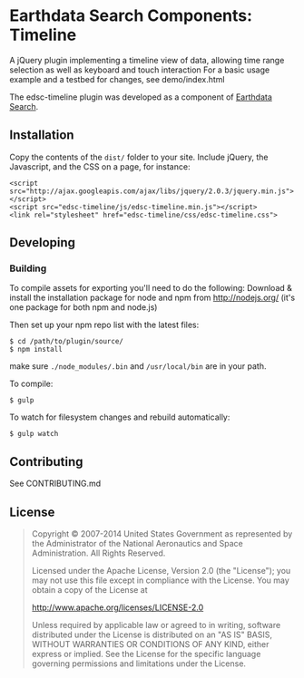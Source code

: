 <h1>Earthdata Search Components:<br>Timeline</h1>

A jQuery plugin implementing a timeline view of data, allowing
time range selection as well as keyboard and touch interaction
For a basic usage example and a testbed for changes,
see demo/index.html

The edsc-timeline plugin was developed as a component of
[Earthdata Search](https://github.com/nasa/earthdata-search).

## Installation

Copy the contents of the `dist/` folder to your site. Include jQuery,
the Javascript, and the CSS on a page, for instance:

    <script src="http://ajax.googleapis.com/ajax/libs/jquery/2.0.3/jquery.min.js"></script>
    <script src="edsc-timeline/js/edsc-timeline.min.js"></script>
    <link rel="stylesheet" href="edsc-timeline/css/edsc-timeline.css">

## Developing

### Building

To compile assets for exporting you'll need to do the following:
Download & install the installation package for node and npm from http://nodejs.org/ (it's one package for both npm and node.js)

Then set up your npm repo list with the latest files:

    $ cd /path/to/plugin/source/
    $ npm install

make sure `./node_modules/.bin` and `/usr/local/bin` are in your path.

To compile:

    $ gulp

To watch for filesystem changes and rebuild automatically:

    $ gulp watch

## Contributing

See CONTRIBUTING.md

## License

> Copyright © 2007-2014 United States Government as represented by the Administrator of the National Aeronautics and Space Administration. All Rights Reserved.
>
> Licensed under the Apache License, Version 2.0 (the "License"); you may not use this file except in compliance with the License.
> You may obtain a copy of the License at
>
>    http://www.apache.org/licenses/LICENSE-2.0
>
>Unless required by applicable law or agreed to in writing, software distributed under the License is distributed on an "AS IS" BASIS,
>WITHOUT WARRANTIES OR CONDITIONS OF ANY KIND, either express or implied. See the License for the specific language governing permissions and limitations under the License.
